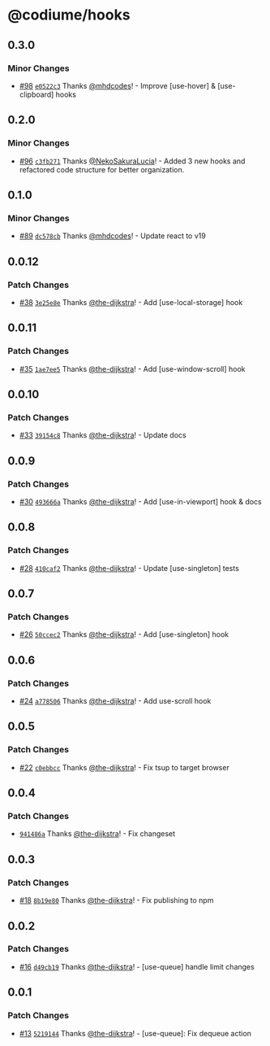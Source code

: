 # @codiume/hooks

## 0.3.0

### Minor Changes

- [#98](https://github.com/codiume/hooks/pull/98) [`e0522c3`](https://github.com/codiume/hooks/commit/e0522c39ecdc6338b27bfbe7bd89685d57d1e833) Thanks [@mhdcodes](https://github.com/mhdcodes)! - Improve [use-hover] & [use-clipboard] hooks

## 0.2.0

### Minor Changes

- [#96](https://github.com/codiume/hooks/pull/96) [`c3fb271`](https://github.com/codiume/hooks/commit/c3fb27102116b6d38d5c5ba72661b60e11aed491) Thanks [@NekoSakuraLucia](https://github.com/NekoSakuraLucia)! - Added 3 new hooks and refactored code structure for better organization.

## 0.1.0

### Minor Changes

- [#89](https://github.com/codiume/hooks/pull/89) [`dc578cb`](https://github.com/codiume/hooks/commit/dc578cb477d76706a57d2d021ed31f3346228733) Thanks [@mhdcodes](https://github.com/mhdcodes)! - Update react to v19

## 0.0.12

### Patch Changes

- [#38](https://github.com/codiume/hooks/pull/38) [`3e25e8e`](https://github.com/codiume/hooks/commit/3e25e8ebe34498cdf71e6c206998cb550933a444) Thanks [@the-dijkstra](https://github.com/the-dijkstra)! - Add [use-local-storage] hook

## 0.0.11

### Patch Changes

- [#35](https://github.com/codiume/hooks/pull/35) [`1ae7ee5`](https://github.com/codiume/hooks/commit/1ae7ee57ce68ea732e6a11d69ea0590475af75fd) Thanks [@the-dijkstra](https://github.com/the-dijkstra)! - Add [use-window-scroll] hook

## 0.0.10

### Patch Changes

- [#33](https://github.com/codiume/hooks/pull/33) [`39154c8`](https://github.com/codiume/hooks/commit/39154c8784d9d11a17a934f050d8cf23bb15a1f3) Thanks [@the-dijkstra](https://github.com/the-dijkstra)! - Update docs

## 0.0.9

### Patch Changes

- [#30](https://github.com/codiume/hooks/pull/30) [`493666a`](https://github.com/codiume/hooks/commit/493666a22e6455124dca01d58a1bc45b0e34bd1d) Thanks [@the-dijkstra](https://github.com/the-dijkstra)! - Add [use-in-viewport] hook & docs

## 0.0.8

### Patch Changes

- [#28](https://github.com/codiume/hooks/pull/28) [`410caf2`](https://github.com/codiume/hooks/commit/410caf29a062aa10291de16353ef5af6c490c331) Thanks [@the-dijkstra](https://github.com/the-dijkstra)! - Update [use-singleton] tests

## 0.0.7

### Patch Changes

- [#26](https://github.com/codiume/hooks/pull/26) [`50ccec2`](https://github.com/codiume/hooks/commit/50ccec2cb5b6640bbc8ea440f0c1724921548ac2) Thanks [@the-dijkstra](https://github.com/the-dijkstra)! - Add [use-singleton] hook

## 0.0.6

### Patch Changes

- [#24](https://github.com/codiume/hooks/pull/24) [`a778506`](https://github.com/codiume/hooks/commit/a778506d2be4ae26f41089419ac01b64c1e19cfc) Thanks [@the-dijkstra](https://github.com/the-dijkstra)! - Add use-scroll hook

## 0.0.5

### Patch Changes

- [#22](https://github.com/codiume/hooks/pull/22) [`c0ebbcc`](https://github.com/codiume/hooks/commit/c0ebbcc84e49a8ffbcaf233b7d7ad2ffe4e98980) Thanks [@the-dijkstra](https://github.com/the-dijkstra)! - Fix tsup to target browser

## 0.0.4

### Patch Changes

- [`941486a`](https://github.com/codiume/hooks/commit/941486aaaae40a1dcf0c7be871db4c6ddf8e5268) Thanks [@the-dijkstra](https://github.com/the-dijkstra)! - Fix changeset

## 0.0.3

### Patch Changes

- [#18](https://github.com/codiume/hooks/pull/18) [`8b19e80`](https://github.com/codiume/hooks/commit/8b19e801d03072dfb4548d7b736230c99098cf42) Thanks [@the-dijkstra](https://github.com/the-dijkstra)! - Fix publishing to npm

## 0.0.2

### Patch Changes

- [#16](https://github.com/codiume/hooks/pull/16) [`d49cb19`](https://github.com/codiume/hooks/commit/d49cb195282a81c625e3e2984b949b6691c5ece8) Thanks [@the-dijkstra](https://github.com/the-dijkstra)! - [use-queue] handle limit changes

## 0.0.1

### Patch Changes

- [#13](https://github.com/codiume/hooks/pull/13) [`5219144`](https://github.com/codiume/hooks/commit/52191441ba99d69ebe0ac52805d29c310c8fbd89) Thanks [@the-dijkstra](https://github.com/the-dijkstra)! - [use-queue]: Fix dequeue action
